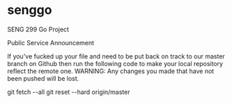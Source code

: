 # senggo
SENG 299 Go Project


Public Service Announcement

If you've fucked up your file and need to be put back on track to our master
branch on Github then run the following code to make your local repository
reflect the remote one.
WARNING: Any changes you made that have not been pushed will be lost.

git fetch --all
git reset --hard origin/master